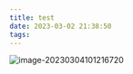 ```yaml
---
title: test
date: 2023-03-02 21:38:50
tags:
---
```




![image-20230304101216720](image-20230304101216720.png)
